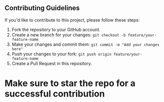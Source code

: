 ## Contributing Guidelines

If you'd like to contribute to this project, please follow these steps:

1. Fork the repository to your GitHub account.
2. Create a new branch for your changes: `git checkout -b feature/your-feature-name`
3. Make your changes and commit them: `git commit -m "Add your changes here"`
4. Push your changes to your fork: `git push origin feature/your-feature-name`
5. Create a Pull Request in this repository.

<h1>Make sure to star the repo for a successful contribution<h1>
